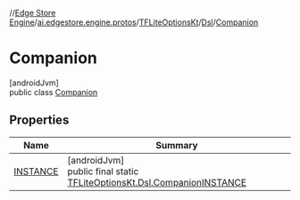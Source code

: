 //[Edge Store Engine](../../../../../index.md)/[ai.edgestore.engine.protos](../../../index.md)/[TFLiteOptionsKt](../../index.md)/[Dsl](../index.md)/[Companion](index.md)

# Companion

[androidJvm]\
public class [Companion](index.md)

## Properties

| Name | Summary |
|---|---|
| [INSTANCE](index.md#-911197787%2FProperties%2F-89531115) | [androidJvm]<br>public final static [TFLiteOptionsKt.Dsl.Companion](index.md)[INSTANCE](index.md#-911197787%2FProperties%2F-89531115) |

